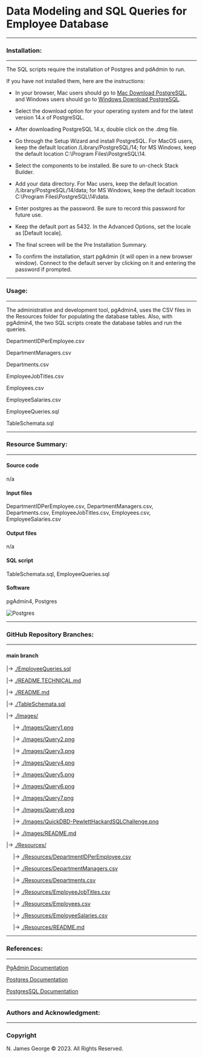# **Data Modeling and SQL Queries for Employee Database**

----

### **Installation:**

----

The SQL scripts require the installation of Postgres and pdAdmin to run. 

If you have not installed them, here are the instructions:

* In your browser, Mac users should go to [Mac Download PostgreSQL](https://www.enterprisedb.com/downloads/postgres-postgresql-downloads), and Windows users should go to [Windows Download PostgreSQL](https://www.pgadmin.org/download/pgadmin-4-macos/).

* Select the download option for your operating system and for the latest version 14.x of PostgreSQL.

* After downloading PostgreSQL 14.x, double click on the .dmg file.

* Go through the Setup Wizard and install PostgreSQL.  For MacOS users, keep the default location /Library/PostgreSQL/14; for MS Windows, keep the default location C:\Program Files\PostgreSQL\14.

* Select the components to be installed. Be sure to un-check Stack Builder.

* Add your data directory. For Mac users, keep the default location /Library/PostgreSQL/14/data; for MS Windows, keep the default location C:\Program Files\PostgreSQL\14\data.

* Enter postgres as the password. Be sure to record this password for future use.

* Keep the default port as 5432. In the Advanced Options, set the locale as [Default locale].

* The final screen will be the Pre Installation Summary.

* To confirm the installation, start pgAdmin (it will open in a new browser window). Connect to the default server by clicking on it and entering the password if prompted.

----

### **Usage:**

----

The administrative and development tool, pgAdmin4, uses the CSV files in the Resources folder for populating the database tables.  Also, with pgAdmin4, the two SQL scripts create the database tables and run the queries.

DepartmentIDPerEmployee.csv

DepartmentManagers.csv

Departments.csv

EmployeeJobTitles.csv

Employees.csv

EmployeeSalaries.csv

EmployeeQueries.sql

TableSchemata.sql

----

### **Resource Summary:**

----

#### Source code

n/a

#### Input files

DepartmentIDPerEmployee.csv, DepartmentManagers.csv, Departments.csv, EmployeeJobTitles.csv, Employees.csv, EmployeeSalaries.csv

#### Output files

n/a

#### SQL script

TableSchemata.sql, EmployeeQueries.sql

#### Software

pgAdmin4, Postgres

![Postgres](https://img.shields.io/badge/postgres-%23316192.svg?style=for-the-badge&logo=postgresql&logoColor=white)

----

### **GitHub Repository Branches:**

----

#### main branch 

|&rarr; [./EmployeeQueries.sql](./EmployeeQueries.sql)

|&rarr; [./README.TECHNICAL.md](./README.TECHNICAL.md)

|&rarr; [./README.md](./README.md)

|&rarr; [./TableSchemata.sql](./TableSchemata.sql)

|&rarr; [./Images/](./Images/)

  &emsp; |&rarr; [./Images/Query1.png](./Images/Query1.png)
  
  &emsp; |&rarr; [./Images/Query2.png](./Images/Query2.png)
  
  &emsp; |&rarr; [./Images/Query3.png](./Images/Query3.png)
  
  &emsp; |&rarr; [./Images/Query4.png](./Images/Query4.png)
  
  &emsp; |&rarr; [./Images/Query5.png](./Images/Query5.png)
  
  &emsp; |&rarr; [./Images/Query6.png](./Images/Query6.png)
  
  &emsp; |&rarr; [./Images/Query7.png](./Images/Query7.png)
  
  &emsp; |&rarr; [./Images/Query8.png](./Images/Query8.png)

  &emsp; |&rarr; [./Images/QuickDBD-PewlettHackardSQLChallenge.png](./Images/QuickDBD-PewlettHackardSQLChallenge.png)
  
  &emsp; |&rarr; [./Images/README.md](./Images/README.md)

|&rarr; [./Resources/](./Resources/)

  &emsp; |&rarr; [./Resources/DepartmentIDPerEmployee.csv](./Resources/DepartmentIDPerEmployee.csv)

  &emsp; |&rarr; [./Resources/DepartmentManagers.csv](./Resources/DepartmentManagers.csv)

  &emsp; |&rarr; [./Resources/Departments.csv](./Resources/Departments.csv)

  &emsp; |&rarr; [./Resources/EmployeeJobTitles.csv](./Resources/EmployeeJobTitles.csv)

  &emsp; |&rarr; [./Resources/Employees.csv](./Resources/Employees.csv)

  &emsp; |&rarr; [./Resources/EmployeeSalaries.csv](./Resources/EmployeeSalaries.csv)

  &emsp; |&rarr; [./Resources/README.md](./Resources/README.md)

----

### **References:**

----

[PgAdmin Documentation](https://www.postgresql.org/docs/)

[Postgres Documentation](https://www.pgadmin.org/docs/)

[PostgresSQL Documentation](https://www.postgresql.org/docs/)

----

### **Authors and Acknowledgment:**

----

### Copyright

N. James George © 2023. All Rights Reserved.
